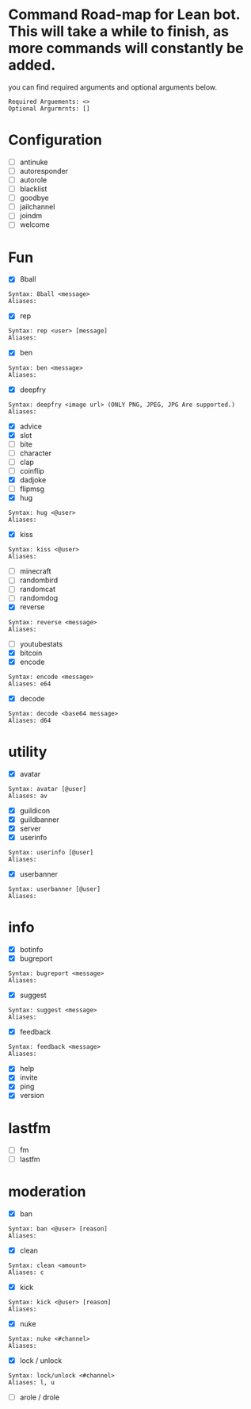 # Command Road-map for Lean bot. This will take a while to finish, as more commands will constantly be added.
you can find required arguments and optional arguments below. 

```
Required Arguements: <>
Optional Argurmrnts: []
```

# Configuration
- [ ] antinuke
- [ ] autoresponder
- [ ] autorole
- [ ] blacklist
- [ ] goodbye
- [ ] jailchannel
- [ ] joindm
- [ ] welcome

# Fun
- [x] 8ball
```
Syntax: 8ball <message>
Aliases:
```
- [x] rep
```
Syntax: rep <user> [message]
Aliases:
```
- [x] ben
```
Syntax: ben <message>
Aliases:
```
- [x] deepfry
```
Syntax: deepfry <image url> (ONLY PNG, JPEG, JPG Are supported.)
Aliases:
```
- [x] advice
- [x] slot
- [ ] bite
- [ ] character
- [ ] clap
- [ ] coinflip
- [x] dadjoke
- [ ] flipmsg
- [x] hug
```
Syntax: hug <@user>
Aliases:
```
- [x] kiss
```
Syntax: kiss <@user>
Aliases:
```
- [ ] minecraft
- [ ] randombird
- [ ] randomcat
- [ ] randomdog
- [x] reverse
```
Syntax: reverse <message>
Aliases:
```
- [ ] youtubestats
- [x] bitcoin
- [x] encode
```
Syntax: encode <message>
Aliases: e64
```
- [x] decode
```
Syntax: decode <base64 message>
Aliases: d64
```

# utility
- [x] avatar
```
Syntax: avatar [@user]
Aliases: av
```
- [x] guildicon
- [x] guildbanner
- [x] server
- [x] userinfo
```
Syntax: userinfo [@user]
Aliases: 
```
- [x] userbanner
```
Syntax: userbanner [@user]
Aliases:
```

# info
- [x] botinfo
- [x] bugreport
```
Syntax: bugreport <message>
Aliases: 
```
- [x] suggest
```
Syntax: suggest <message>
Aliases:
```
- [x] feedback
```
Syntax: feedback <message>
Aliases:
```
- [x] help
- [x] invite
- [x] ping
- [x] version

# lastfm
- [ ] fm
- [ ] lastfm

# moderation
- [x] ban
```
Syntax: ban <@user> [reason]
Aliases:
```
- [x] clean
```
Syntax: clean <amount>
Aliases: c
```
- [x] kick
```
Syntax: kick <@user> [reason]
Aliases:
```
- [x] nuke
```
Syntax: nuke <#channel>
Aliases: 
```
- [x] lock / unlock
```
Syntax: lock/unlock <#channel>
Aliases: l, u
```
- [ ] arole / drole
